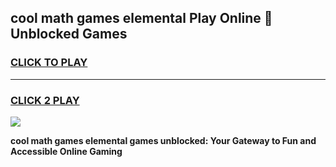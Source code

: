 
## cool math games elemental Play Online 👋 Unblocked Games
<h3>
<a href="https://news.freeplayer.one?title=cool_math_games_elemental&ref=17CMG">CLICK TO PLAY</a></h3>
<hr>

<h3>
<a href="https://news.freeplayer.one?title=cool_math_games_elemental&ref=17CMG">CLICK 2 PLAY</a>
  
</h3>

<a href="https://news.freeplayer.one?title=cool_math_games_elemental&ref=17CMG/"><img src="https://clearcache.store/games.png"></a>


**cool math games elemental games unblocked: Your Gateway to Fun and Accessible Online Gaming**
